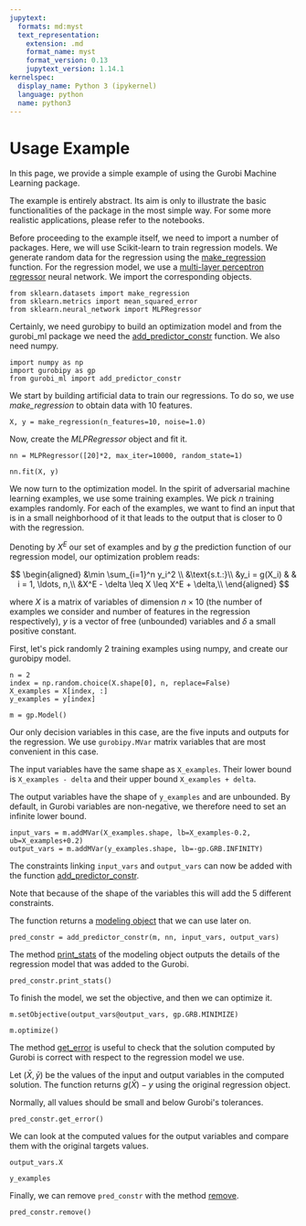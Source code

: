 ```yaml
---
jupytext:
  formats: md:myst
  text_representation:
    extension: .md
    format_name: myst
    format_version: 0.13
    jupytext_version: 1.14.1
kernelspec:
  display_name: Python 3 (ipykernel)
  language: python
  name: python3
---
```


Usage Example
=============

In this page, we provide a simple example of using the Gurobi Machine Learning package.

The example is entirely abstract. Its aim is only to illustrate the basic functionalities of the
package in the most simple way. For some more realistic applications, please refer to the notebooks.

Before proceeding to the example itself, we need to import a number of packages.
Here, we will use Scikit-learn to train regression models. We generate random
data for the regression using the
[make_regression](https://scikit-learn.org/stable/modules/generated/sklearn.datasets.make_regression.html)
function. For the regression model, we use a [multi-layer perceptron
regressor](https://scikit-learn.org/stable/modules/generated/sklearn.neural_network.MLPRegressor.html)
neural network. We import the corresponding objects.

```{code-cell}
from sklearn.datasets import make_regression
from sklearn.metrics import mean_squared_error
from sklearn.neural_network import MLPRegressor
```

Certainly, we need gurobipy to build an optimization model and from the
gurobi_ml package we need the
[add_predictor_constr](api/AbstractPredictorConstr.rst#gurobi_ml.add_predictor_constr)
function. We also need numpy.

```{code-cell}
import numpy as np
import gurobipy as gp
from gurobi_ml import add_predictor_constr
```

We start by building artificial data to train our regressions. To do so, we use _make_regression_ to obtain
data with 10 features.

```{code-cell}
X, y = make_regression(n_features=10, noise=1.0)
```

Now, create the _MLPRegressor_ object and fit it.

```{code-cell}
nn = MLPRegressor([20]*2, max_iter=10000, random_state=1)

nn.fit(X, y)
```

We now turn to the optimization model. In the spirit of adversarial machine
learning examples, we use some training examples. We pick $n$ training examples
randomly. For each of the examples, we want to find an input that is in a small
neighborhood of it that leads to the output that is closer to $0$ with the
regression.

Denoting by $X^E$ our set of examples and by $g$ the prediction function of our
regression model, our optimization problem reads:

$$
\begin{aligned}
&\min \sum_{i=1}^n y_i^2 \\
&\text{s.t.:}\\
&y_i = g(X_i) & & i = 1, \ldots, n,\\
&X^E - \delta \leq X \leq X^E + \delta,\\
\end{aligned}
$$

where $X$ is a matrix of variables of dimension $n \times 10$ (the number of
examples we consider and number of features in the regression respectively), $y$
is a vector of free (unbounded) variables and $\delta$ a small positive
constant.

First, let's pick randomly 2 training examples using numpy, and create our gurobipy model.

```{code-cell}
n = 2
index = np.random.choice(X.shape[0], n, replace=False)
X_examples = X[index, :]
y_examples = y[index]

m = gp.Model()
```

Our only decision variables in this case, are the five inputs and outputs for
the regression. We use `gurobipy.MVar` matrix variables that are most convenient
in this case.

The input variables have the same shape as `X_examples`. Their lower bound is
`X_examples - delta` and their upper bound `X_examples + delta`.

The output variables have the shape of `y_examples` and are unbounded. By
default, in Gurobi variables are non-negative, we therefore need to set an
infinite lower bound.

```{code-cell}
input_vars = m.addMVar(X_examples.shape, lb=X_examples-0.2, ub=X_examples+0.2)
output_vars = m.addMVar(y_examples.shape, lb=-gp.GRB.INFINITY)
```

The constraints linking `input_vars` and `output_vars` can now be added with the
function
[add_predictor_constr](api/AbstractPredictorConstr.rst#gurobi_ml.add_predictor_constr).

Note that because of the shape of the variables this will add the 5 different
constraints.

The function returns a [modeling
object](api/AbstractPredictorConstr.rst#gurobi_ml.modeling.basepredictor.AbstractPredictorConstr)
that we can use later on.

```{code-cell}
pred_constr = add_predictor_constr(m, nn, input_vars, output_vars)
```

The method
[print_stats](api/AbstractPredictorConstr.rst#gurobi_ml.modeling.basepredictor.AbstractPredictorConstr.print_stats)
of the modeling object outputs the details of the regression model that was
added to the Gurobi.

```{code-cell}
pred_constr.print_stats()
```

To finish the model, we set the objective, and then we can optimize it.

```{code-cell}
m.setObjective(output_vars@output_vars, gp.GRB.MINIMIZE)

m.optimize()
```

The method
[get_error](api/AbstractPredictorConstr.rst#gurobi_ml.modeling.basepredictor.AbstractPredictorConstr.get_error)
is useful to check that the solution computed by Gurobi is correct with respect
to the regression model we use.

Let $(\bar X, \bar y)$ be the values of the input and output variables in the
computed solution. The function returns $g(\bar X) - y$ using the original
regression object.

Normally, all values should be small and below Gurobi's tolerances.

```{code-cell}
pred_constr.get_error()
```

We can look at the computed values for the output variables and compare them with the original targets values.

```{code-cell}
output_vars.X
```

```{code-cell}
y_examples
```

Finally, we can remove `pred_constr` with the method [remove](api/AbstractPredictorConstr.rst#gurobi_ml.modeling.basepredictor.AbstractPredictorConstr.remove).

```{code-cell}
pred_constr.remove()
```
